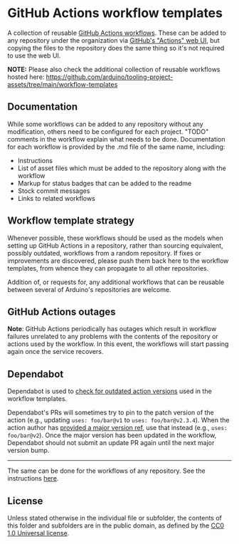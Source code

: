 # GitHub Actions workflow templates

A collection of reusable [GitHub Actions workflows](https://docs.github.com/en/actions/quickstart#creating-your-first-workflow). These can be added to any repository under the organization via [GitHub's "Actions" web UI](https://docs.github.com/en/actions/learn-github-actions/sharing-workflows-with-your-organization), but copying the files to the repository does the same thing so it's not required to use the web UI.

**NOTE:** Please also check the additional collection of reusable workflows hosted here: https://github.com/arduino/tooling-project-assets/tree/main/workflow-templates

## Documentation

While some workflows can be added to any repository without any modification, others need to be configured for each project. "TODO" comments in the workflow explain what needs to be done. Documentation for each workflow is provided by the .md file of the same name, including:

- Instructions
- List of asset files which must be added to the repository along with the workflow
- Markup for status badges that can be added to the readme
- Stock commit messages
- Links to related workflows

## Workflow template strategy

Whenever possible, these workflows should be used as the models when setting up GitHub Actions in a repository, rather than sourcing equivalent, possibly outdated, workflows from a random repository. If fixes or improvements are discovered, please push them back here to the workflow templates, from whence they can propagate to all other repositories.

Addition of, or requests for, any additional workflows that can be reusable between several of Arduino's repositories are welcome.

## GitHub Actions outages

**Note**: GitHub Actions periodically has outages which result in workflow failures unrelated to any problems with the contents of the repository or actions used by the workflow. In this event, the workflows will start passing again once the service recovers.

## Dependabot

Dependabot is used to [check for outdated action versions](https://docs.github.com/en/github/administering-a-repository/keeping-your-actions-up-to-date-with-dependabot) used in the workflow templates.

Dependabot's PRs will sometimes try to pin to the patch version of the action (e.g., updating `uses: foo/bar@v1` to `uses: foo/bar@v2.3.4`). When the action author has [provided a major version ref](https://docs.github.com/en/actions/creating-actions/about-actions#using-release-management-for-actions), use that instead (e.g., `uses: foo/bar@v2`). Once the major version has been updated in the workflow, Dependabot should not submit an update PR again until the next major version bump.

---

The same can be done for the workflows of any repository. See the instructions [here](assets/dependabot/README.md).

## License

Unless stated otherwise in the individual file or subfolder, the contents of this folder and subfolders are in the public domain, as defined by the [CC0 1.0 Universal license](https://creativecommons.org/publicdomain/zero/1.0/).
